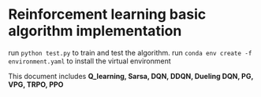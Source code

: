 # Reinforcement learning basic algorithm implementation

run `python test.py` to train and test the algorithm. 
run `conda env create -f environment.yaml` to install the virtual environment

This document includes **Q_learning, Sarsa, DQN, DDQN, Dueling DQN,  PG, VPG, TRPO, PPO**
